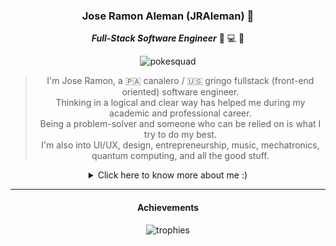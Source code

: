 <div align="center">

### Jose Ramon Aleman (JRAleman) 🐢

***Full-Stack Software Engineer*** 🥞 💻 🧠

![pokesquad](https://user-images.githubusercontent.com/11222980/131948254-b1b2383f-8ca6-4c0a-9ceb-a18fbcc56011.gif)

> I'm Jose Ramon, a 🇵🇦 canalero / 🇺🇸 gringo fullstack (front-end oriented) software engineer.\
> Thinking in a logical and clear way has helped me during my academic and professional career.\
> Being a problem-solver and someone who can be relied on is what I try to do my best.\
> I'm also into UI/UX, design, entrepreneurship, music, mechatronics, quantum computing, and all the good stuff.

<details>
<summary>Click here to know more about me :)</summary>

<div align="left">
  
- 🔭 I’m currently working on some TypeScript projects
- 🌱 I’m currently learning Quantum Engineering
- 💬 Ask me about first generation pokemon glitches
- 📫 How to reach me: discord (jraleman#6427)
- 😄 Pronouns: Lord/Poke/God
- ⚡ Fun fact: I started using `react-native` before using `react`

</div>
  
</details>

---

#### Achievements

![trophies](https://github-profile-trophy.vercel.app/?username=jraleman&no-bg=true&no-frame=true&row=1&column=7)

</div>
